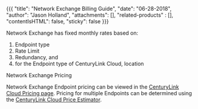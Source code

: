 {{{
  "title": "Network Exchange Billing Guide",
  "date": "06-28-2018",
  "author": "Jason Holland",
  "attachments": [],
  "related-products" : [],
  "contentIsHTML": false,
  "sticky": false
}}}

Network Exchange has fixed monthly rates based on:
1) Endpoint type
2) Rate Limit
3) Redundancy, and
4) for the Endpoint type of CenturyLink Cloud, location

Network Exchange Pricing

Network Exchange Endpoint pricing can be viewed in the [CenturyLink Cloud Pricing page](https://www.ctl.io/pricing). Pricing for multiple Endpoints can be determined using the [CenturyLink Cloud Price Estimator](https://www.ctl.io/estimator/).